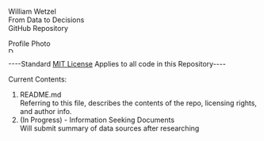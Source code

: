 William Wetzel  
From Data to Decisions  
GitHub Repository
<figcaption>Profile Photo</figcaption>
<img src="http://www.adventuresinpoortaste.com/wp-content/uploads/2009/07/gorilla-150x150.jpg" alt="Drawing" style="width: 10px;"/>  
  
  
----Standard [MIT License](https://opensource.org/licenses/MIT) Applies to all code in this Repository---- 
  
    
   Current Contents:

1. README.md  
  Referring to this file, describes the contents of the repo, licensing rights, and author info.
2. (In Progress) - Information Seeking Documents  
  Will submit summary of data sources after researching
